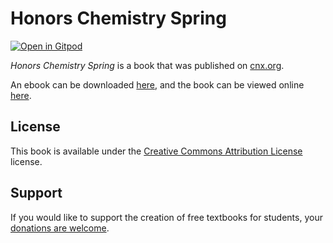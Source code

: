 # Honors Chemistry Spring

[![Open in Gitpod](https://gitpod.io/button/open-in-gitpod.svg)](https://gitpod.io/from-referrer/)

_Honors Chemistry Spring_ is a book that was published on [cnx.org](https://cnx.org/).

An ebook can be downloaded [here](https://github.com/cnx-user-books/cnxbook-honors-chemistry-spring/releases/latest), and the book can be viewed online [here](https://github.com/cnx-user-books/cnxbook-honors-chemistry-spring/releases/latest).

## License
This book is available under the [Creative Commons Attribution License](./LICENSE) license.

## Support
If you would like to support the creation of free textbooks for students, your [donations are welcome](https://riceconnect.rice.edu/donation/support-openstax-banner).
